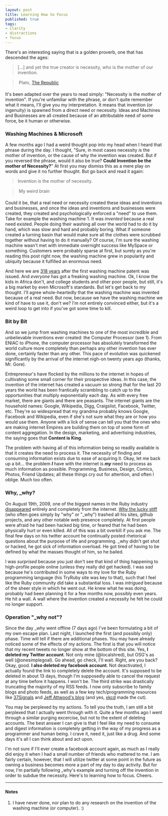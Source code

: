 ```yaml
---
layout: post
title: Learning How to Focus
published: true
tags:
- clarity
- distractions
- focus
---
```

There's an interesting saying that is a golden proverb, one that has descended the ages:

> [...] and yet the true creator is necessity, who is the mother of our invention.

> &#151; Plato, [The Republic](http://classics.mit.edu/Plato/republic.3.ii.html "Plato's Republic")

It's been adapted over the years to read simply: "Necessity is the mother of invention". If you're unfamiliar with the phrase, or don't quite remember what it means, I'll give you my interpretation. It means that invention (or ingenuity) is spawned from a direct need or necessity. Ideas and Machines and Businesses are all created because of an attributable need of some force, be it human or otherwise.

### Washing Machines & Microsoft

A few months ago I had a weird thought pop into my head when I heard that phrase during the day. I thought, "Sure, in most cases necessity _is_ the mother of invention, or the cause of why the invention was created. But if you reversed the phrase, would it also be true? **Could Invention be the mother of Necessity?**" At first you may dismiss this as a mere play on words and give it no further thought. But go back and read it again:

>

> Invention is the mother of necessity.

> &#151; My weird brain

Could it be, that a real need or necessity created these ideas and inventions and businesses, and once the ideas and inventions and businesses were created, they created and psychologically enforced a "need" to use them. Take for example the washing machine 1. It was _invented_ because a real need existed. People doing their washing all over the world had to do it by hand, which was slow and hard and probably boring. What if someone created a turning basin that would make sure all the clothes were scrubbed together without having to do it manually? Of course, I'm sure the washing machine wasn't met with immediate overnight success like MySpace or something. Customers were probably sparse at first, but surely as you're reading this post right now, the washing machine grew in popularity and ubiquity because it fulfilled an enormous need.

And here we are [318 years](http://en.wikipedia.org/wiki/Washing_machine#Washing_machine_milestones "318 years after the first washing machine patent") after the first washing machine patent was issued. And _everyone_ has got a freaking washing machine. Ok, I know the kids in Africa don't, and college students and other poor people, but still, it's a big market by even Microsoft's standards. But let's get back to my thought. I'll agree whole-heartedly that the washing machine was invented because of a real need. But now, because we have the washing machine we kind of have to use it, don't we? I'm not entirely convinced either, but it's a weird loop to get into if you've got some time to kill.

### Bit by Bit

And so we jump from washing machines to one of the most incredible and unbelievable inventions ever created: the Computer Processor (see 1). From ENIAC to iPhone, the computer processor has absolutely transformed the world culture more completely than perhaps any other invention has ever done, certainly faster than any other. This pace of evolution was quickened significantly by the arrival of the internet nigh-on twenty years ago (thanks, Mr. Gore).

Entrepreneur's have flocked by the millions to the internet in hopes of cultivating some small corner for their prospective ideas. In this case, the invention of the internet has created a vacuum so strong that for the last 20 years the world has been frantically scrambling to catch up to the opportunities that multiply exponentially each day. As with every free market, there are giants and there are peasants. The internet giants are the household names: Google, Wikipedia, Digg, Craigslist, Facebook, Twitter, etc. They're so widespread that my grandma probably knows Google, Facebook and Wikipedia, even if she's not sure what they are or how you would use them. Anyone with a lick of sense can tell you that the ones who are making internet Empires are building them on top of some form of content aggregation. In the design, marketing, and advertising industries, the saying goes that **Content is King**.

The problem with having all of this information being so readily available is that it creates the need to process it. The necessity of finding and consuming information exists due to ease of acquiring it. Okay, let me back up a bit... the problem **_I_** have with the internet is **_my_** need to process as much information as possible. Programming, Business, Design, Comics, Photos, Friend Updates; all these things cry out for attention, and often I oblige. Much too often.

### Why, \_why?

On August 19th, 2009, one of the biggest names in the Ruby industry [disappeared](http://news.ycombinator.com/item?id=773106 "The disappearance of _why") entirely and completely from the internet. [Why the lucky stiff](http://en.wikipedia.org/wiki/Why_the_lucky_stiff#cite_note-whymirror-3 "_why's Wikipedia entry") (who often goes simply by "why" or "\_why") trashed all his sites, github projects, and any other notable web presence completely. At first people were afraid he had been hacked big time, or feared that he had been physically hurt or even killed. All of this was a bit overkill if you ask me. The final few days on his twitter account he continually posted rhetorical questions about the purpose of life and programming. \_why didn't get shot or hacked, he got sick of information overload. He got tired of having to be defined by what the masses thought of him, so he bailed.

I was _surprised_ because you just don't see that kind of thing happening to high-profile people online (unless they really did get hacked). I was _sad_ because he's contributed in some ways to my love for the Ruby programming language (his TryRuby site was key to that), such that I feel like the Ruby community did take a substantial loss. I was _intrigued_ because of the sheer style in which he went out. He knew what he was doing, probably had been planning it for a few months now, possibly even years. He hit a wall. A wall where the invention created a necessity he felt he could no longer support.

### Operation "\_why not"?

Since the day \_why went offline (7 days ago) I've been formulating a bit of my own escape plan. Last night, I launched the first (and possibly only) phase. Time will tell if there are additional phases. You may have already noticed some of the effects of my actions. The first is that you will notice that my recent tweets no longer show at the bottom of this site. Yes, **I deleted my Twitter account**. Not only mine (@localshred), but OSG's as well (@onesimplegoal). Go ahead, go check, I'll wait. Right, are you back? Okay, good. **I also deleted my facebook account**. Not deactivated, I actually found the link to completely delete the account. It's supposed to be deleted in about 13 days, though I'm supposedly able to cancel the request at any time before it happens. I won't be. The third strike was drastically truncating the majority of my RSS feeds. I now only subscribe to family blogs and photo feeds, as well as a few key tech/programming resources like [37Signals](http://www.37signals.com/svn "37Signals blog") and [Jeff Attwood's blog](http://www.codinghorror.com "Jeff Attwood's blog") (and yes, [xkcd](http://www.xkcd.com "XKCD comic") made the cut).

You may be perplexed by my actions. To tell you the truth, I am still a bit perplexed that I actually went through with it. Quite a few months ago I went through a similar purging excercise, but not to the extent of deleting accounts. The best answer I can give is that I feel like my need to consume and digest information is completely getting in the way of my progress as a programmer and human being. I crave it, need it, just like a drug. And some days it's all I can think about and act upon.

I'm not sure if I'll ever create a facebook account again, as much as I really did enjoy it when I had a small number of friends who mattered to me. I am fairly certain, however, that I will utilize twitter at some point in the future as owning a business becomes more a part of my day to day activity. But for now, I'm partially following \_why's example and turning off the invention in order to subdue the necessity. Here's to learning how to focus. Cheers.

----

#### Notes

1. I have never done, nor plan to do any research on the invention of the washing machine (or computer). :)

